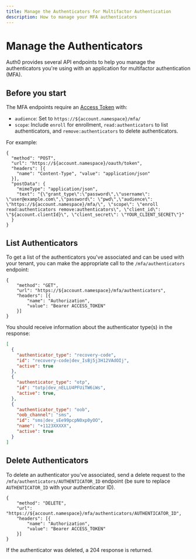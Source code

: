 ```yaml
---
title: Manage the Authenticators for Multifactor Authentication
description: How to manage your MFA authenticators
---
```


# Manage the Authenticators

Auth0 provides several API endpoints to help you manage the authenticators you're using with an application for multifactor authentication (MFA).

## Before you start

The MFA endpoints require an [Access Token](/tokens/access-token) with:

- `audience`: Set to `https://${account.namespace}/mfa/`
- `scope`: Include `enroll` for enrollment, `read:authenticators` to list authenticators, and `remove:authenticators` to delete authenticators.

For example:

```har
{
  "method": "POST",
  "url": "https://${account.namespace}/oauth/token",
  "headers": [{
    "name": "Content-Type", "value": "application/json"
  }],
  "postData": {
    "mimeType": "application/json",
    "text": "{\"grant_type\":\"password\",\"username\": \"user@example.com\",\"password\": \"pwd\",\"audience\": \"https://${account.namespace}/mfa/\", \"scope\": \"enroll read:authenticators remove:authenticators\", \"client_id\": \"${account.clientId}\", \"client_secret\": \"YOUR_CLIENT_SECRET\"}"
  }
}
```

## List Authenticators

To get a list of the authenticators you've associated and can be used with your tenant, you can make the appropriate call to the `/mfa/authenticators` endpoint:

```har
{
	"method": "GET",
	"url": "https://${account.namespace}/mfa/authenticators",
	"headers": [{
		"name": "Authorization",
		"value": "Bearer ACCESS_TOKEN"
	}]
}
```

You should receive information about the authenticator type(s) in the response:

```json
[
  {
    "authenticator_type": "recovery-code",
    "id": "recovery-code|dev_IsBj5j3H12VAdOIj",
    "active": true
  },
  {
    "authenticator_type": "otp",
    "id": "totp|dev_nELLU4PFUiTW6iWs",
    "active": true,
  },
  {
    "authenticator_type": "oob",
    "oob_channel": "sms",
    "id": "sms|dev_sEe99pcpN0xp0yOO",
    "name": "+1123XXXXX",
    "active": true
  }
]
```

## Delete Authenticators

To delete an authenticator you've associated, send a delete request to the `/mfa/authenticators/AUTHENTICATOR_ID` endpoint (be sure to replace `AUTHENTICATOR_ID` with your authenticator ID).

```har
{
	"method": "DELETE",
	"url": "https://${account.namespace}/mfa/authenticators/AUTHENTICATOR_ID",
	"headers": [{
		"name": "Authorization",
		"value": "Bearer ACCESS_TOKEN"
	}]
}
```

If the authenticator was deleted, a 204 response is returned.
